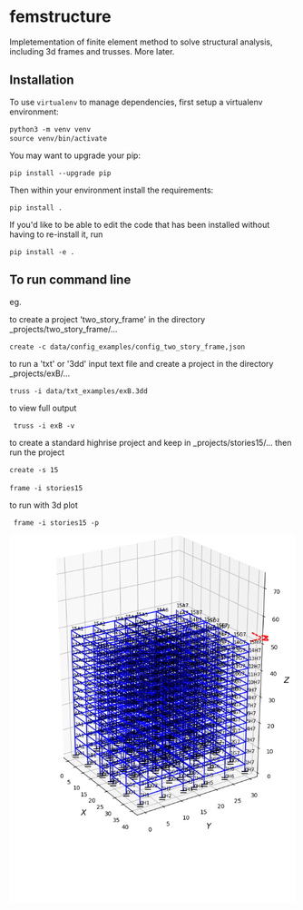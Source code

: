 # femstructure

Impletementation of finite element method to solve structural analysis, including 3d frames and trusses. More later.


## Installation

To use `virtualenv` to manage dependencies, first setup a virtualenv environment:

    python3 -m venv venv
    source venv/bin/activate

You may want to upgrade your pip:

    pip install --upgrade pip
    
Then within your environment install the requirements:

    pip install .

If you'd like to be able to edit the code that has been installed without
having to re-install it, run

    pip install -e .

## To run command line

eg.

to create a project 'two_story_frame' in the directory \_projects/two_story_frame/...

    create -c data/config_examples/config_two_story_frame,json

to run a 'txt' or '3dd' input text file and create a project in the directory \_projects/exB/...

    truss -i data/txt_examples/exB.3dd
    
 to view full output
 
     truss -i exB -v

to create a standard highrise project and keep in \_projects/stories15/...
then run the project

    create -s 15
    
    frame -i stories15
    
 to run with 3d plot

     frame -i stories15 -p
     

![plot](./data/stories15.png)


